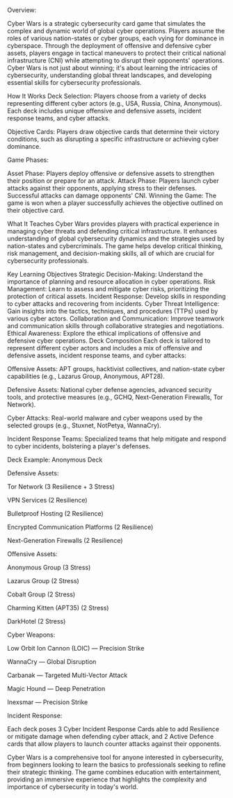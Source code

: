 Overview:

Cyber Wars is a strategic cybersecurity card game that simulates the complex and dynamic world of global cyber operations. Players assume the roles of various nation-states or cyber groups, each vying for dominance in cyberspace. Through the deployment of offensive and defensive cyber assets, players engage in tactical maneuvers to protect their critical national infrastructure (CNI) while attempting to disrupt their opponents' operations. Cyber Wars is not just about winning; it's about learning the intricacies of cybersecurity, understanding global threat landscapes, and developing essential skills for cybersecurity professionals.

How It Works
Deck Selection: Players choose from a variety of decks representing different cyber actors (e.g., USA, Russia, China, Anonymous). Each deck includes unique offensive and defensive assets, incident response teams, and cyber attacks.

Objective Cards: Players draw objective cards that determine their victory conditions, such as disrupting a specific infrastructure or achieving cyber dominance.

Game Phases:

Asset Phase: Players deploy offensive or defensive assets to strengthen their position or prepare for an attack.
Attack Phase: Players launch cyber attacks against their opponents, applying stress to their defenses. Successful attacks can damage opponents' CNI.
Winning the Game: The game is won when a player successfully achieves the objective outlined on their objective card.

What It Teaches
Cyber Wars provides players with practical experience in managing cyber threats and defending critical infrastructure. It enhances understanding of global cybersecurity dynamics and the strategies used by nation-states and cybercriminals. The game helps develop critical thinking, risk management, and decision-making skills, all of which are crucial for cybersecurity professionals.

Key Learning Objectives
Strategic Decision-Making: Understand the importance of planning and resource allocation in cyber operations.
Risk Management: Learn to assess and mitigate cyber risks, prioritizing the protection of critical assets.
Incident Response: Develop skills in responding to cyber attacks and recovering from incidents.
Cyber Threat Intelligence: Gain insights into the tactics, techniques, and procedures (TTPs) used by various cyber actors.
Collaboration and Communication: Improve teamwork and communication skills through collaborative strategies and negotiations.
Ethical Awareness: Explore the ethical implications of offensive and defensive cyber operations.
Deck Composition
Each deck is tailored to represent different cyber actors and includes a mix of offensive and defensive assets, incident response teams, and cyber attacks:

Offensive Assets: APT groups, hacktivist collectives, and nation-state cyber capabilities (e.g., Lazarus Group, Anonymous, APT28).

Defensive Assets: National cyber defense agencies, advanced security tools, and protective measures (e.g., GCHQ, Next-Generation Firewalls, Tor Network).

Cyber Attacks: Real-world malware and cyber weapons used by the selected groups (e.g., Stuxnet, NotPetya, WannaCry).

Incident Response Teams: Specialized teams that help mitigate and respond to cyber incidents, bolstering a player's defenses.

Deck Example: Anonymous Deck

Defensive Assets:

Tor Network (3 Resilience + 3 Stress)

VPN Services (2 Resilience)

Bulletproof Hosting (2 Resilience)

Encrypted Communication Platforms (2 Resilience)

Next-Generation Firewalls (2 Resilience)

Offensive Assets:

Anonymous Group (3 Stress)

Lazarus Group (2 Stress)

Cobalt Group (2 Stress)

Charming Kitten (APT35) (2 Stress)

DarkHotel (2 Stress)

Cyber Weapons:

Low Orbit Ion Cannon (LOIC) — Precision Strike

WannaCry — Global Disruption

Carbanak — Targeted Multi-Vector Attack

Magic Hound — Deep Penetration

Inexsmar — Precision Strike

Incident Response:

Each deck poses 3 Cyber Incident Response Cards able to add Resilience or mitigate damage when defending cyber attack,
and 2 Active Defence cards that allow players to launch counter attacks against their opponents.

Cyber Wars is a comprehensive tool for anyone interested in cybersecurity, from beginners looking to learn the basics to professionals seeking to refine their strategic thinking. The game combines education with entertainment, providing an immersive experience that highlights the complexity and importance of cybersecurity in today's world.
